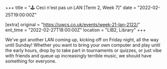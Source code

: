 +++
title = "🕹️ Ceci n'est pas un LAN [Term 2, Week 7]"
date = "2022-02-25T19:00:00Z"

[extra]
original = "https://uwcs.co.uk/events/week-21-lan-2122/"    
ent_time = "2022-02-27T18:00:00Z"
location = "LIB2, Library"
+++

We've got another LAN coming up, kicking off on Friday night, all the way until Sunday\! Whether you want to bring your own computer and play until the early hours, drop by to take part in tournaments or quizzes, or just vibe with friends and queue up increasingly terrible music, we should have something for everyone.

